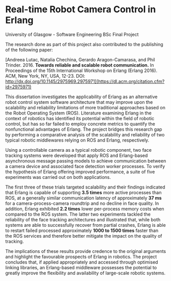 # Real-time Robot Camera Control in Erlang
University of Glasgow - Software Engineering BSc Final Project

The research done as part of this project also contributed to the publishing of the following paper:

[Andreea Lutac, Natalia Chechina, Gerardo Aragon-Camarasa, and Phil Trinder. 2016. **Towards reliable and scalable robot communication.** In Proceedings of the 15th International Workshop on Erlang (Erlang 2016). ACM, New York, NY, USA, 12-23. DOI: http://dx.doi.org/10.1145/2975969.2975971](https://dl.acm.org/citation.cfm?id=2975971)

This dissertation investigates the applicability of Erlang as an alternative robot control system software architecture
that may improve upon the scalability and reliability limitations of more traditional approaches based
on the Robot Operating System (ROS). Literature examining Erlang in the context of robotics has identified its
potential within the field of robotic control, but has so far failed to employ concrete metrics to quantify the nonfunctional
advantages of Erlang. The project bridges this research gap by performing a comparative analysis of
the scalability and reliability of two typical robotic middlewares relying on ROS and Erlang, respectively.


Using a controllable camera as a typical robotic component, two face tracking systems were developed that apply
ROS and Erlang-based asynchronous message passing models to achieve communication between a camera
device and associated face detection worker processes. To verify the hypothesis of Erlang offering improved
performance, a suite of five experiments was carried out on both applications. 

The first three of these trials targeted scalability and their findings indicated that Erlang is capable of supporting **3.5 times** more active processes
than ROS, at a generally similar communication latency of approximately **37 ms** for a camera-process-camera
roundtrip and no decline in face quality. In addition, Erlang exhibited **2.2 times** lower per-process memory costs
when compared to the ROS system. The latter two experiments tackled the reliability of the face tracking architectures
and illustrated that, while both systems are able to successfully recover from partial crashes, Erlang
is able to restart failed processed approximately **1000 to 1500 times** faster than the ROS services and therefore
better mitigate the impact on the quality of tracking.


The implications of these results provide credence to the original arguments and highlight the favourable prospects
of Erlang in robotics. The project concludes that, if applied appropriately and accessed through optimised linking
libraries, an Erlang-based middleware possesses the potential to greatly improve the flexibility and availability
of large-scale robotic systems.
